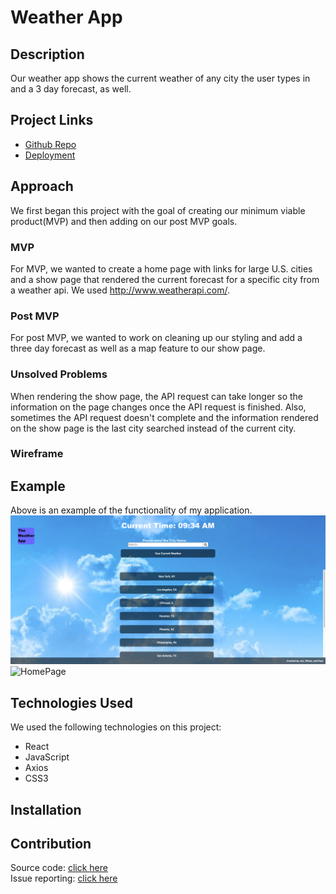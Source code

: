 # Weather App

## Description  

Our weather app shows the current weather of any city the user types in and a 3 day forecast, as well.


## Project Links

* [Github Repo](https://github.com/PaulDSink/Weather-App)
* [Deployment](https://weather-app-sink-hovanec-azizi.herokuapp.com/)

## Approach  

We first began this project with the goal of creating our minimum viable product(MVP) and then adding on our post MVP goals.

### MVP

For MVP, we wanted to create a home page with links for large U.S. cities and a show page that rendered the current forecast for a specific city from a weather api. We used http://www.weatherapi.com/.

### Post MVP  

For post MVP, we wanted to work on cleaning up our styling and add a three day forecast as well as a map feature to our show page.

### Unsolved Problems  

When rendering the show page, the API request can take longer so the information on the page changes once the API request is finished. Also, sometimes the API request doesn't complete and the information rendered on the show page is the last city searched instead of the current city.

### Wireframe  


## Example  

Above is an example of the functionality of my application.
![HomePage](./HomePage2.png)
![HomePage](./HomePage1.png)

## Technologies Used  

We used the following technologies on this project:

* React
* JavaScript
* Axios
* CSS3

## Installation  

 

## Contribution  

Source code: [click here](https://github.com/PaulDSink/Weather-App)  
Issue reporting: [click here](https://github.com/PaulDSink/Weather-App/issues)